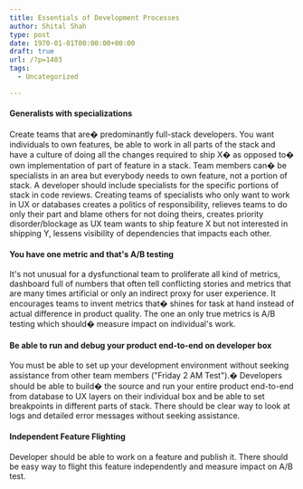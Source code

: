 ```yaml
---
title: Essentials of Development Processes
author: Shital Shah
type: post
date: 1970-01-01T00:00:00+00:00
draft: true
url: /?p=1403
tags:
  - Uncategorized

---
```

#### Generalists with specializations

Create teams that are� predominantly full-stack developers. You want individuals to own features, be able to work in all parts of the stack and have a culture of doing all the changes required to ship X� as opposed to� own implementation of part of feature in a stack. Team members can� be specialists in an area but everybody needs to own feature, not a portion of stack. A developer should include specialists for the specific portions of stack in code reviews. Creating teams of specialists who only want to work in UX or databases creates a politics of responsibility, relieves teams to do only their part and blame others for not doing theirs, creates priority disorder/blockage as UX team wants to ship feature X but not interested in shipping Y, lessens visibility of dependencies that impacts each other.

#### You have one metric and that's A/B testing

It's not unusual for a dysfunctional team to proliferate all kind of metrics, dashboard full of numbers that often tell conflicting stories and metrics that are many times artificial or only an indirect proxy for user experience. It encourages teams to invent metrics that� shines for task at hand instead of actual difference in product quality. The one an only true metrics is A/B testing which should� measure impact on individual's work.

#### Be able to run and debug your product end-to-end on developer box

You must be able to set up your development environment without seeking assistance from other team members ("Friday 2 AM Test").� Developers should be able to build� the source and run your entire product end-to-end from database to UX layers on their individual box and be able to set breakpoints in different parts of stack. There should be clear way to look at logs and detailed error messages without seeking assistance.

#### Independent Feature Flighting

Developer should be able to work on a feature and publish it. There should be easy way to flight this feature independently and measure impact on A/B test.